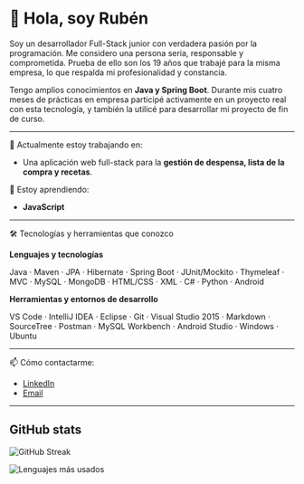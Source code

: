 
# 👋 Hola, soy Rubén

Soy un desarrollador Full-Stack junior con verdadera pasión por la programación. Me considero una persona seria, responsable y comprometida. Prueba de ello son los 19 años que trabajé para la misma empresa, lo que respalda mi profesionalidad y constancia.

Tengo amplios conocimientos en **Java y Spring Boot**. Durante mis cuatro meses de prácticas en empresa participé activamente en un proyecto real con esta tecnología, y también la utilicé para desarrollar mi proyecto de fin de curso.

---

🔭 Actualmente estoy trabajando en:
- Una aplicación web full-stack para la **gestión de despensa, lista de la compra y recetas**.

🌱 Estoy aprendiendo:
- **JavaScript**

---

🛠️ Tecnologías y herramientas que conozco

**Lenguajes y tecnologías**

Java · Maven · JPA · Hibernate · Spring Boot · JUnit/Mockito · Thymeleaf · MVC · MySQL · MongoDB · HTML/CSS · XML · C# · Python · Android

**Herramientas y entornos de desarrollo**  

VS Code · IntelliJ IDEA · Eclipse · Git · Visual Studio 2015 · Markdown · SourceTree · Postman · MySQL Workbench · Android Studio · Windows · Ubuntu

---

📫 Cómo contactarme:
- [LinkedIn](https://linkedin.com/in/ruben-touceda-martinez/)
- [Email](mailto:ruben.touceda@gmail.com)

---
## GitHub stats

![GitHub Streak](https://github-readme-streak-stats.herokuapp.com/?user=rubentoucedapro&theme=github_dark)


![Lenguajes más usados](https://github-readme-stats.vercel.app/api/top-langs/?username=rubentoucedapro&layout=compact&theme=github_dark&cache_seconds=3600)






